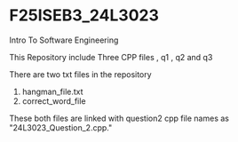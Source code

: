 # F25ISEB3_24L3023
Intro To Software Engineering

This Repository include Three CPP files , q1 , q2 and q3

There are two txt files in the repository
1) hangman_file.txt
2) correct_word_file

These both files are linked with question2 cpp file names as "24L3023_Question_2.cpp." 
